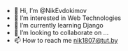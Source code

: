 - 👋 Hi, I’m @NikEvdokimov
- 👀 I’m interested in Web Technologies
- 🌱 I’m currently learning Django
- 💞️ I’m looking to collaborate on ...
- 📫 How to reach me nik1807@tut.by

<!---
NikEvdokimov/NikEvdokimov is a ✨ special ✨ repository because its `README.md` (this file) appears on your GitHub profile.
You can click the Preview link to take a look at your changes.
--->
